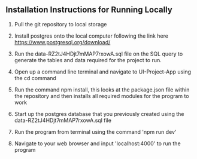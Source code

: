 Installation Instructions for Running Locally
----------------------------------------------------------------------------------------------
1) Pull the git repository to local storage

2) Install postgres onto the local computer following the link here https://www.postgresql.org/download/

3) Run the data-RZ2tJ4HDjt7mMAP7rxowA.sql file on the SQL query to generate the tables and data required for the project to run.

4) Open up a command line terminal and navigate to UI-Project-App using the cd command

5) Run the command npm install, this looks at the package.json file within the repository and then installs all required
   modules for the program to work
   
6) Start up the postgres database that you previously created using the data-RZ2tJ4HDjt7mMAP7rxowA.sql file

7) Run the program from terminal using the command 'npm run dev'

8) Navigate to your web browser and input 'localhost:4000' to run the program
